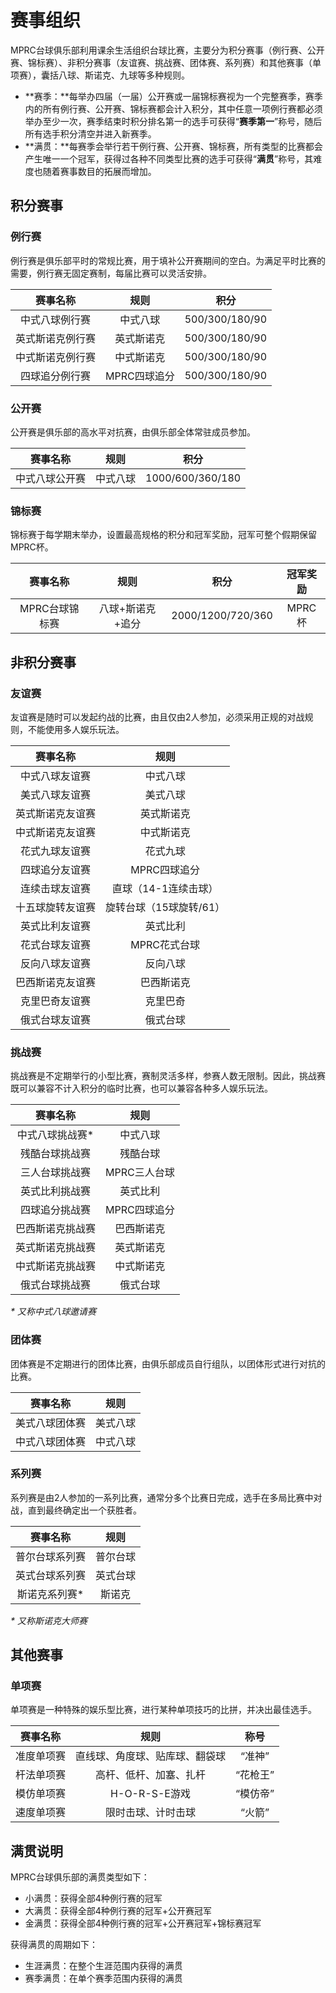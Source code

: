 # 赛事组织

MPRC台球俱乐部利用课余生活组织台球比赛，主要分为积分赛事（例行赛、公开赛、锦标赛）、非积分赛事（友谊赛、挑战赛、团体赛、系列赛）和其他赛事（单项赛），囊括八球、斯诺克、九球等多种规则。

- **赛季：**每举办四届（一届）公开赛或一届锦标赛视为一个完整赛季，赛季内的所有例行赛、公开赛、锦标赛都会计入积分，其中任意一项例行赛都必须举办至少一次，赛季结束时积分排名第一的选手可获得“**赛季第一**”称号，随后所有选手积分清空并进入新赛季。
- **满贯：**每赛季会举行若干例行赛、公开赛、锦标赛，所有类型的比赛都会产生唯一一个冠军，获得过各种不同类型比赛的选手可获得“**满贯**”称号，其难度也随着赛事数目的拓展而增加。

## 积分赛事

### 例行赛

例行赛是俱乐部平时的常规比赛，用于填补公开赛期间的空白。为满足平时比赛的需要，例行赛无固定赛制，每届比赛可以灵活安排。

| 赛事名称                | 规则        | 积分           |
| :--------------------: | :---------: | :------------: |
| 中式八球例行赛          | 中式八球     | 500/300/180/90 |
| 英式斯诺克例行赛        | 英式斯诺克   | 500/300/180/90 |
| 中式斯诺克例行赛        | 中式斯诺克   | 500/300/180/90 |
| 四球追分例行赛          | MPRC四球追分 | 500/300/180/90 |

### 公开赛

公开赛是俱乐部的高水平对抗赛，由俱乐部全体常驻成员参加。

| 赛事名称                 | 规则       | 积分            |
| :---------------------: | :--------: | :-------------: |
| 中式八球公开赛           | 中式八球   | 1000/600/360/180 |

### 锦标赛

锦标赛于每学期末举办，设置最高规格的积分和冠军奖励，冠军可整个假期保留MPRC杯。

|       赛事名称       |       规则        |        积分         |      冠军奖励     |
| :-----------------: | :---------------: | :-----------------: | :--------------: |
|  MPRC台球锦标赛      |  八球+斯诺克+追分  |  2000/1200/720/360  |      MPRC杯      |

## 非积分赛事

### 友谊赛

友谊赛是随时可以发起约战的比赛，由且仅由2人参加，必须采用正规的对战规则，不能使用多人娱乐玩法。

|     赛事名称     |    规则               |
| :-------------: | :-------------------: |
| 中式八球友谊赛   | 中式八球               |
| 美式八球友谊赛   | 美式八球               |
| 英式斯诺克友谊赛 | 英式斯诺克             |
| 中式斯诺克友谊赛 | 中式斯诺克             |
| 花式九球友谊赛   | 花式九球               |
| 四球追分友谊赛   | MPRC四球追分           |
| 连续击球友谊赛   | 直球（14-1连续击球）    |
| 十五球旋转友谊赛 | 旋转台球（15球旋转/61） |
| 英式比利友谊赛   | 英式比利               |
| 花式台球友谊赛   | MPRC花式台球           |
| 反向八球友谊赛   | 反向八球               |
| 巴西斯诺克友谊赛 | 巴西斯诺克             |
| 克里巴奇友谊赛   | 克里巴奇               |
| 俄式台球友谊赛   | 俄式台球               |

### 挑战赛

挑战赛是不定期举行的小型比赛，赛制灵活多样，参赛人数无限制。因此，挑战赛既可以兼容不计入积分的临时比赛，也可以兼容各种多人娱乐玩法。

|     赛事名称       |    规则             |
| :---------------: | :-----------------: |
|  中式八球挑战赛\*  |  中式八球            |
|  残酷台球挑战赛    |  残酷台球            |
|  三人台球挑战赛    |  MPRC三人台球        |
|  英式比利挑战赛    |  英式比利            |
|  四球追分挑战赛    |  MPRC四球追分        |
| 巴西斯诺克挑战赛   | 巴西斯诺克           |
| 英式斯诺克挑战赛   | 英式斯诺克           |
| 中式斯诺克挑战赛   | 中式斯诺克           |
| 俄式台球挑战赛     | 俄式台球             |

*\* 又称中式八球邀请赛*

### 团体赛

团体赛是不定期进行的团体比赛，由俱乐部成员自行组队，以团体形式进行对抗的比赛。

|     赛事名称     |    规则             |
| :-------------: | :-----------------: |
|  美式八球团体赛  |  美式八球            |
|  中式八球团体赛  |  中式八球            |

### 系列赛

系列赛是由2人参加的一系列比赛，通常分多个比赛日完成，选手在多局比赛中对战，直到最终确定出一个获胜者。

|     赛事名称      |    规则             |
| :--------------: | :-----------------: |
|  普尔台球系列赛   |  普尔台球            |
|  英式台球系列赛   |  英式台球            |
|  斯诺克系列赛\*   |  斯诺克              |

*\* 又称斯诺克大师赛*

## 其他赛事

### 单项赛

单项赛是一种特殊的娱乐型比赛，进行某种单项技巧的比拼，并决出最佳选手。

|     赛事名称      |    规则                      |  称号   |
| :--------------: | :--------------------------: | :-----: |
|  准度单项赛       |  直线球、角度球、贴库球、翻袋球 | “准神”  |
|  杆法单项赛       |  高杆、低杆、加塞、扎杆        | “花枪王” |
|  模仿单项赛       |  H-O-R-S-E游戏                | “模仿帝” |
|  速度单项赛       |  限时击球、计时击球            | “火箭”  |

## 满贯说明

MPRC台球俱乐部的满贯类型如下：

- 小满贯：获得全部4种例行赛的冠军
- 大满贯：获得全部4种例行赛的冠军+公开赛冠军
- 金满贯：获得全部4种例行赛的冠军+公开赛冠军+锦标赛冠军

获得满贯的周期如下：

- 生涯满贯：在整个生涯范围内获得的满贯
- 赛季满贯：在单个赛季范围内获得的满贯


